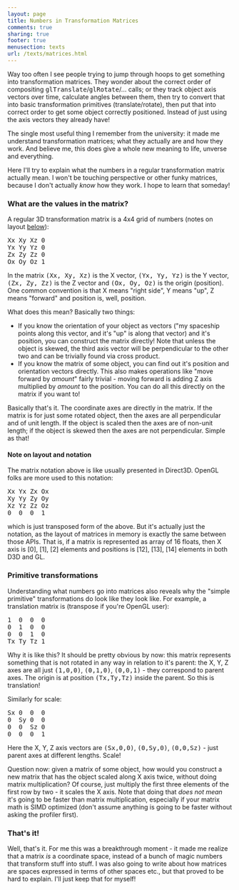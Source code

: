 ```yaml
---
layout: page
title: Numbers in Transformation Matrices
comments: true
sharing: true
footer: true
menusection: texts
url: /texts/matrices.html
---
```


<p>
Way too often I see people trying to jump through hoops to get something into transformation
matrices. They wonder about the correct order of compositing <tt>glTranslate</tt>/<tt>glRotate</tt>/... calls;
or they track object axis vectors over time, calculate angles between them, then try to convert
that into basic transformation primitives (translate/rotate), then put that into correct
order to get some object correctly positioned. Instead of just using the axis vectors they
already have!
</p>
<p>
The single most useful thing I remember from the university: it made me understand transformation
matrices; what they actually are and how they work. And believe me, this does give a whole
new meaning to life, unverse and everything.
</p>
<p>
Here I'll try to explain what the numbers in a regular transformation matrix actually mean.
I won't be touching perspective or other funky matrices, because I don't actually <em>know</em>
how they work. I hope to learn that someday!
</p>



<h3>What are the values in the matrix?</h3>
<p>
A regular 3D transformation matrix is a 4x4 grid of numbers (notes on layout
<a href="#notation">below</a>):
<pre>
Xx Xy Xz 0
Yx Yy Yz 0
Zx Zy Zz 0
Ox Oy Oz 1
</pre>
</p>
<p>
In the matrix <tt>(Xx, Xy, Xz)</tt> is the X vector, <tt>(Yx, Yy, Yz)</tt> is the Y vector,
<tt>(Zx, Zy, Zz)</tt> is the Z vector and <tt>(Ox, Oy, Oz)</tt> is the origin (position). One
common convention is that X means "right side", Y means "up", Z means "forward" and position is,
well, position.
</p>
<p>
What does this mean? Basically two things:
<ul>
<li>If you know the orientation of your object as vectors ("my spaceship points along this vector,
and it's "up" is along that vector) and it's position, you can construct the matrix directly!
Note that unless the object is skewed, the third axis vector will be perpendicular to the other
two and can be trivially found via cross product.</li>
<li>If you know the matrix of some object, you can find out it's position and orientation vectors
directly. This also makes operations like "move forward by <em>amount</em>" fairly trivial -
moving forward is adding Z axis multiplied by <em>amount</em> to the position. You can do all
this directly on the matrix if you want to!</li>
</ul>
</p>
<p>
Basically that's it. The coordinate axes are directly in the matrix. If the matrix is for just
some rotated object, then the axes are all perpendicular and of unit length. If the object is scaled
then the axes are of non-unit length; if the object is skewed then the axes are not perpendicular.
Simple as that!
</p>


<a name="notation">
<h4>Note on layout and notation</h4></a>
<p>
The matrix notation above is like usually presented in Direct3D. OpenGL folks are more used to
this notation:
<pre>
Xx Yx Zx Ox
Xy Yy Zy Oy
Xz Yz Zz Oz
0  0  0  1
</pre>
which is just transposed form of the above. But it's actually just the notation, as the layout of
matrices in memory is exactly the same between those APIs. That is, if a matrix is represented as
array of 16 floats, then X axis is [0], [1], [2] elements and positions is [12], [13], [14] elements
in both D3D and GL.
</p>


<h3>Primitive transformations</h3>
<p>
Understanding what numbers go into matrices also reveals why the "simple primitive" transformations
do look like they look like. For example, a translation matrix is (transpose if you're OpenGL user):
<pre>
1  0  0  0
0  1  0  0
0  0  1  0
Tx Ty Tz 1
</pre>
Why it is like this? It should be pretty obvious by now: this matrix represents something that is
not rotated in any way in relation to it's parent: the X, Y, Z axes are all just
<tt>(1,0,0)</tt>, <tt>(0,1,0)</tt>, <tt>(0,0,1)</tt> - they correspond to parent axes. The origin
is at position <tt>(Tx,Ty,Tz)</tt> inside the parent. So this is translation!
</p>
<p>
Similarly for scale:
<pre>
Sx 0  0  0
0  Sy 0  0
0  0  Sz 0
0  0  0  1
</pre>
Here the X, Y, Z axis vectors are <tt>(Sx,0,0)</tt>, <tt>(0,Sy,0)</tt>, <tt>(0,0,Sz)</tt> - just
parent axes at different lengths. Scale!
</p>
<p>
Question now: given a matrix of some object, how would you construct a new matrix that has the
object scaled along X axis twice, without doing matrix multiplication? Of course, just multiply
the first three elements of the first row by two - it scales the X axis. Note that doing that
<em>does not mean</em> it's going to be faster than matrix multiplication, especially if your
matrix math is SIMD optimized (don't assume anything is going to be faster without
asking the profiler first).
</p>



<h3>That's it!</h3>

<p>
Well, that's it. For me this was a breakthrough moment - it made me realize that a matrix
<em>is</em> a coordinate space, instead of a bunch of magic numbers that transform stuff into stuff.
I was also going to write about how matrices are spaces expressed in terms of other spaces etc., but
that proved to be hard to explain. I'll just keep that for myself!
</p>
